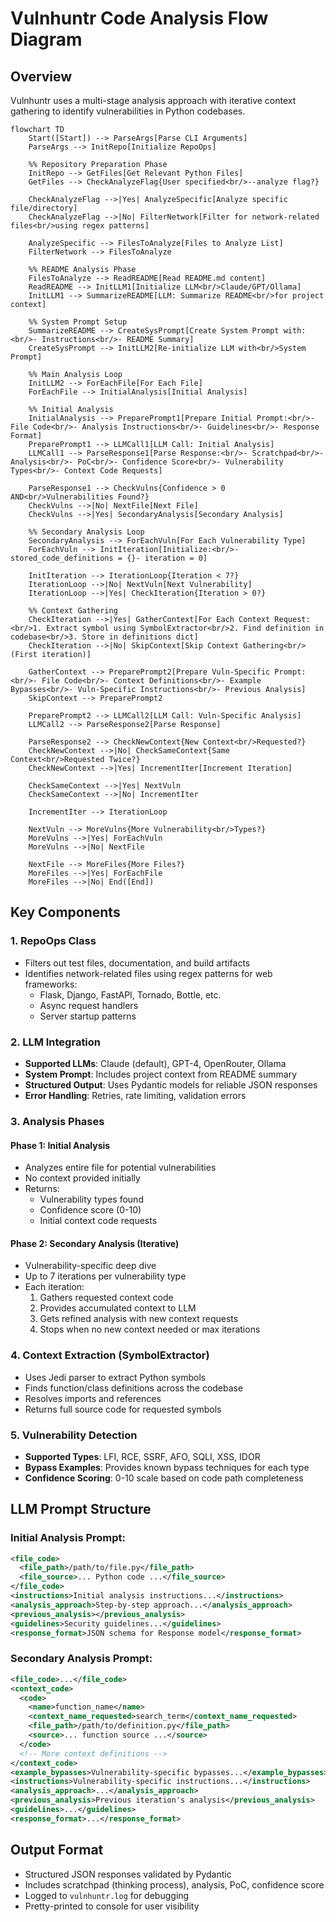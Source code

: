# Vulnhuntr Code Analysis Flow Diagram

## Overview
Vulnhuntr uses a multi-stage analysis approach with iterative context gathering to identify vulnerabilities in Python codebases.

```mermaid
flowchart TD
    Start([Start]) --> ParseArgs[Parse CLI Arguments]
    ParseArgs --> InitRepo[Initialize RepoOps]
    
    %% Repository Preparation Phase
    InitRepo --> GetFiles[Get Relevant Python Files]
    GetFiles --> CheckAnalyzeFlag{User specified<br/>--analyze flag?}
    
    CheckAnalyzeFlag -->|Yes| AnalyzeSpecific[Analyze specific file/directory]
    CheckAnalyzeFlag -->|No| FilterNetwork[Filter for network-related files<br/>using regex patterns]
    
    AnalyzeSpecific --> FilesToAnalyze[Files to Analyze List]
    FilterNetwork --> FilesToAnalyze
    
    %% README Analysis Phase
    FilesToAnalyze --> ReadREADME[Read README.md content]
    ReadREADME --> InitLLM1[Initialize LLM<br/>Claude/GPT/Ollama]
    InitLLM1 --> SummarizeREADME[LLM: Summarize README<br/>for project context]
    
    %% System Prompt Setup
    SummarizeREADME --> CreateSysPrompt[Create System Prompt with:<br/>- Instructions<br/>- README Summary]
    CreateSysPrompt --> InitLLM2[Re-initialize LLM with<br/>System Prompt]
    
    %% Main Analysis Loop
    InitLLM2 --> ForEachFile[For Each File]
    ForEachFile --> InitialAnalysis[Initial Analysis]
    
    %% Initial Analysis
    InitialAnalysis --> PreparePrompt1[Prepare Initial Prompt:<br/>- File Code<br/>- Analysis Instructions<br/>- Guidelines<br/>- Response Format]
    PreparePrompt1 --> LLMCall1[LLM Call: Initial Analysis]
    LLMCall1 --> ParseResponse1[Parse Response:<br/>- Scratchpad<br/>- Analysis<br/>- PoC<br/>- Confidence Score<br/>- Vulnerability Types<br/>- Context Code Requests]
    
    ParseResponse1 --> CheckVulns{Confidence > 0 AND<br/>Vulnerabilities Found?}
    CheckVulns -->|No| NextFile[Next File]
    CheckVulns -->|Yes| SecondaryAnalysis[Secondary Analysis]
    
    %% Secondary Analysis Loop
    SecondaryAnalysis --> ForEachVuln[For Each Vulnerability Type]
    ForEachVuln --> InitIteration[Initialize:<br/>- stored_code_definitions = {}- iteration = 0]
    
    InitIteration --> IterationLoop{Iteration < 7?}
    IterationLoop -->|No| NextVuln[Next Vulnerability]
    IterationLoop -->|Yes| CheckIteration{Iteration > 0?}
    
    %% Context Gathering
    CheckIteration -->|Yes| GatherContext[For Each Context Request:<br/>1. Extract symbol using SymbolExtractor<br/>2. Find definition in codebase<br/>3. Store in definitions dict]
    CheckIteration -->|No| SkipContext[Skip Context Gathering<br/>(First iteration)]
    
    GatherContext --> PreparePrompt2[Prepare Vuln-Specific Prompt:<br/>- File Code<br/>- Context Definitions<br/>- Example Bypasses<br/>- Vuln-Specific Instructions<br/>- Previous Analysis]
    SkipContext --> PreparePrompt2
    
    PreparePrompt2 --> LLMCall2[LLM Call: Vuln-Specific Analysis]
    LLMCall2 --> ParseResponse2[Parse Response]
    
    ParseResponse2 --> CheckNewContext{New Context<br/>Requested?}
    CheckNewContext -->|No| CheckSameContext{Same Context<br/>Requested Twice?}
    CheckNewContext -->|Yes| IncrementIter[Increment Iteration]
    
    CheckSameContext -->|Yes| NextVuln
    CheckSameContext -->|No| IncrementIter
    
    IncrementIter --> IterationLoop
    
    NextVuln --> MoreVulns{More Vulnerability<br/>Types?}
    MoreVulns -->|Yes| ForEachVuln
    MoreVulns -->|No| NextFile
    
    NextFile --> MoreFiles{More Files?}
    MoreFiles -->|Yes| ForEachFile
    MoreFiles -->|No| End([End])
```

## Key Components

### 1. **RepoOps Class**
- Filters out test files, documentation, and build artifacts
- Identifies network-related files using regex patterns for web frameworks:
  - Flask, Django, FastAPI, Tornado, Bottle, etc.
  - Async request handlers
  - Server startup patterns

### 2. **LLM Integration**
- **Supported LLMs**: Claude (default), GPT-4, OpenRouter, Ollama
- **System Prompt**: Includes project context from README summary
- **Structured Output**: Uses Pydantic models for reliable JSON responses
- **Error Handling**: Retries, rate limiting, validation errors

### 3. **Analysis Phases**

#### Phase 1: Initial Analysis
- Analyzes entire file for potential vulnerabilities
- No context provided initially
- Returns:
  - Vulnerability types found
  - Confidence score (0-10)
  - Initial context code requests

#### Phase 2: Secondary Analysis (Iterative)
- Vulnerability-specific deep dive
- Up to 7 iterations per vulnerability type
- Each iteration:
  1. Gathers requested context code
  2. Provides accumulated context to LLM
  3. Gets refined analysis with new context requests
  4. Stops when no new context needed or max iterations

### 4. **Context Extraction (SymbolExtractor)**
- Uses Jedi parser to extract Python symbols
- Finds function/class definitions across the codebase
- Resolves imports and references
- Returns full source code for requested symbols

### 5. **Vulnerability Detection**
- **Supported Types**: LFI, RCE, SSRF, AFO, SQLI, XSS, IDOR
- **Bypass Examples**: Provides known bypass techniques for each type
- **Confidence Scoring**: 0-10 scale based on code path completeness

## LLM Prompt Structure

### Initial Analysis Prompt:
```xml
<file_code>
  <file_path>/path/to/file.py</file_path>
  <file_source>... Python code ...</file_source>
</file_code>
<instructions>Initial analysis instructions...</instructions>
<analysis_approach>Step-by-step approach...</analysis_approach>
<previous_analysis></previous_analysis>
<guidelines>Security guidelines...</guidelines>
<response_format>JSON schema for Response model</response_format>
```

### Secondary Analysis Prompt:
```xml
<file_code>...</file_code>
<context_code>
  <code>
    <name>function_name</name>
    <context_name_requested>search_term</context_name_requested>
    <file_path>/path/to/definition.py</file_path>
    <source>... function source ...</source>
  </code>
  <!-- More context definitions -->
</context_code>
<example_bypasses>Vulnerability-specific bypasses...</example_bypasses>
<instructions>Vulnerability-specific instructions...</instructions>
<analysis_approach>...</analysis_approach>
<previous_analysis>Previous iteration's analysis</previous_analysis>
<guidelines>...</guidelines>
<response_format>...</response_format>
```

## Output Format
- Structured JSON responses validated by Pydantic
- Includes scratchpad (thinking process), analysis, PoC, confidence score
- Logged to `vulnhuntr.log` for debugging
- Pretty-printed to console for user visibility